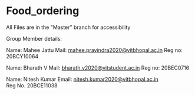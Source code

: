 # Food_ordering
All Files are in the "Master" branch for accessibility


Group Member details:

Name: Mahee Jattu
Mail: mahee.pravindra2020@vitbhopal.ac.in
Reg no: 20BCY10064

Name: Bharath V
Mail: bharath.v2020@vitstudent.ac.in
Reg no: 20BEC0716

Name: Nitesh Kumar 
Email: nitesh.kumar2020@vitbhopal.ac.in
Reg No. 20BCE11038
